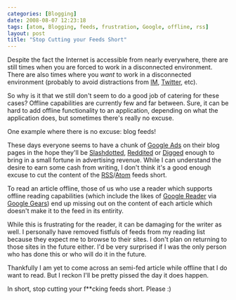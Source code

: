 ```yaml
---
categories: [Blogging]
date: 2008-08-07 12:23:18
tags: [atom, Blogging, feeds, frustration, Google, offline, rss]
layout: post
title: "Stop Cutting your Feeds Short"
---
```

Despite the fact the Internet is accessible from nearly everywhere, there are still times when you are forced to work in a disconnected environment. There are also times where you <em>want</em> to work in a disconnected environment (probably to avoid distractions from <a href="http://en.wikipedia.org/wiki/Instant_messaging" title="Instant Messaging">IM</a>, <a href="http://twitter.com/" title="Twitter">Twitter</a>, etc).

So why is it that we still don't seem to do a good job of catering for these cases? Offline capabilities are currently few and far between. Sure, it can be hard to add offline functionality to an application, depending on what the application does, but sometimes there's really no excuse.

<!--more-->

One example where there is no excuse: blog feeds!

These days everyone seems to have a chunk of <a href="https://www.google.com/adsense/" title="Google Ads">Google Ads</a> on their blog pages in the hope they'll be <a href="http://en.wikipedia.org/wiki/Slashdotted" title="Slashdotted">Slashdotted</a>, <a href="http://reddit.com/" title="Reddit">Reddited</a> or <a href="http://digg.com/" title="Digg">Digged</a> enough to bring in a small fortune in advertising revenue. While I can understand the desire to earn some cash from writing, I don't think it's a good enough excuse to cut the content of the <a href="http://en.wikipedia.org/wiki/RSS" title="RSS">RSS</a>/<a href="http://en.wikipedia.org/wiki/Atom_%28standard%29" title="Atom">Atom</a> feeds short.

To read an article offline, those of us who use a reader which supports offline reading capabilities (which include the likes of <a href="http://reader.google.com/" title="Google Reader">Google Reader</a> via <a href="http://gears.google.com/" title="Google Gears">Google Gears</a>) end up missing out on the content of each article which doesn't make it to the feed in its entirity.

While this is frustrating for the reader, it can be damaging for the writer as well. I personally have removed fistfuls of feeds from my reading list because they expect me to browse to their sites. I don't plan on returning to those sites in the future either. I'd be very surprised if I was the only person who has done this or who will do it in the future.

Thankfully I am yet to come across an semi-fed article while offline that I do want to read. But I reckon I'll be pretty pissed the day it does happen.

In short, stop cutting your f**cking feeds short. Please :)
